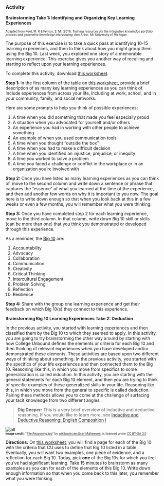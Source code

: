 ### Activity

**Brainstorming Take 1: Identifying and Organizing Key Learning Experiences**

<sub><sup>Adapted from Peet, M. R & Fenton, S. M. (2011). *Training resources for the integrative knowledge portfolio process and generative knowledge interviewing.* Ann Arbor, MI: University of Michigan.</sup></sub>

The purpose of this exercise is to take a quick pass at identifying 10-15 learning experiences, and then to think about how you might group them using the Big 10. Last week, you explored one story of a memorable learning experience. This exercise gives you another way of recalling and starting to reflect upon your learning experiences. 

To complete this activity, download [this worksheet](https://docs.google.com/document/d/1ySQfP8qkoep7IERFicWlRNIxaheJ6Pu8/edit?usp=sharing&ouid=112836304020089654681&rtpof=true&sd=true).

**Step 1:** In the first column of the table on [this worksheet](https://docs.google.com/document/d/1ySQfP8qkoep7IERFicWlRNIxaheJ6Pu8/edit?usp=sharing&ouid=112836304020089654681&rtpof=true&sd=true), provide a brief description of as many key learning experiences as you can think of. Include experiences from across your life, including at work, school, and in your community, family, and social networks.

Here are some prompts to help you think of possible experiences:
1. A time when you did something that made you feel especially proud
1. A situation when you advocated for yourself and/or others
1. An experience you had in working with other people to achieve something
1. An example of when you used communication tools
1. A time when you thought “outside the box”
1. A time when you had to make a difficult decision
1. A time when you identified an injustice, prejudice, or inequity
1. A time you worked to solve a problem
1. A time you faced a challenge or conflict in the workplace or in an organization you’re involved with

**Step 2:** Once you have listed as many learning experiences as you can think of, move to the second column and write down a sentence or phrase that captures the “essence” of what you learned at the time of the experience, and then add another few words on why it is important to you now. The goal here is to write down enough so that when you look back at this in a few weeks or even a few months, you will remember what you were thinking.

**Step 3:** Once you have completed step 2 for each learning experience, move to the third column. In that column, write down Big 10 skill or skills (can be more than one) that you think you demonstrated or developed through this experience.  

As a reminder, the [Big 10](https://www.collegeunbound.org/apps/pages/skills) are:

1. Accountability
1. Advocacy
1. Collaboration
1. Communication
1. Creativity
1. Critical Thinking
1. Intercultural Engagement
1. Problem Solving
1. Reflection
1. Resilience

**Step 4:** Share with the group one learning experience and get their feedback on which Big 10(s) they connect to this experience. 
<br>

**Brainstorming Big 10 Learning Experiences Take 2: Deduction**

In the previous activity, you started with learning experiences and then classified them by the Big 10 to which they seemed to apply. In this activity, you are going to try brainstorming the other way around by starting with how College Unbound defines the elements or criteria for each Big 10 and then thinking of relevant experiences when you have developed and/or demonstrated these elements.
These activities are based upon two different ways of thinking about something. In the previous activity, you started with the specifics of your life experiences and then connected them to the Big 10. Reasoning like this, in which you move from specifics to some generalization is called induction. In this activity, you are starting with the general statements for each Big 10 element, and then you are trying to think of specific examples of these generalized skills in your life. Reasoning like this, in which you move from the general to specific is called deduction. Pairing these methods allows you to come at the challenge of surfacing your tacit knowledge from two different angles.  

> **Dig Deeper:** This is a very brief overview of inductive and deductive reasoning. If you would like to learn more, see [Inductive and Deductive Reasoning: English Composition I](https://www.kellogg.edu/upload/eng151text/chapter/text-inductive-reasoning/index.html)

![alt](https://upload.wikimedia.org/wikipedia/commons/7/75/Reasoning.jpg)<br>
<sub><sup> **Image credit:** "[File:Reasoning.jpg](https://commons.wikimedia.org/w/index.php?curid=5063618)" by [wikibooks:en:User:Maltewoest](https://en.wikibooks.org/wiki/en:User:Maltewoest)  is licensed under [CC BY-SA 3.0](http://creativecommons.org/licenses/by-sa/3.0/?ref=ccsearch&atype=rich)</sup></sub>

**Directions:** On [this worksheet](https://docs.google.com/document/d/1b8MuSpUsr5404lE0U8yuWgfBTDUGj9I5VJ7kxESujM8/edit?usp=sharing), you will find a page for each of the Big 10 with the criteria that CU uses to define that Big 10 listed in a table. Eventually, you will want two examples, one piece of evidence, and a reflection for each Big 10. 
Today, pick **one** of the Big 10s for which you feel you’ve had significant learning. Take 15 minutes to brainstorm as many examples as you can for each of the elements of this Big 10. Write down enough information so that when you come back to this later, you remember what you were thinking. 
